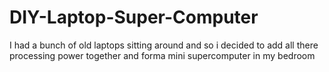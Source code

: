 # DIY-Laptop-Super-Computer
I had a bunch of old laptops sitting around and so i decided to add all there processing power together and forma  mini supercomputer in my bedroom
